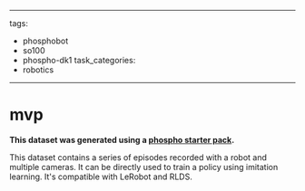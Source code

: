
---
tags:
- phosphobot
- so100
- phospho-dk1
task_categories:
- robotics                                                   
---

# mvp

**This dataset was generated using a [phospho starter pack](https://robots.phospho.ai).**

This dataset contains a series of episodes recorded with a robot and multiple cameras. It can be directly used to train a policy using imitation learning. It's compatible with LeRobot and RLDS.
